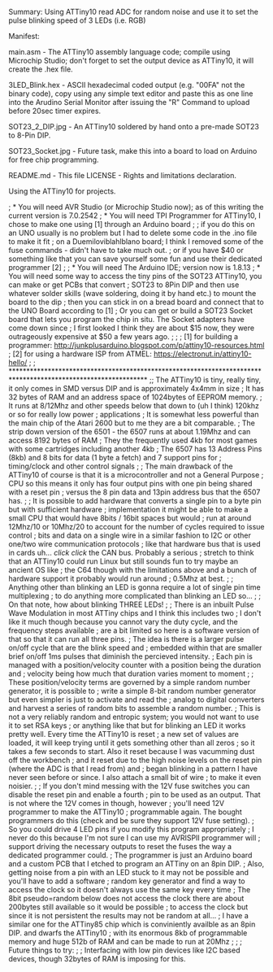 Summary:  Using ATTiny10 read ADC for random noise and use it to set the pulse blinking speed of 3 LEDs (i.e. RGB)


Manifest:


main.asm - The ATTiny10 assembly language code; compile using Microchip Studio;
don't forget to set the output device as ATTiny10, it will create the .hex file.

3LED_Blink.hex - ASCII hexadecimal coded output (e.g. "00FA" not the binary code),
copy using any simple text editor and paste this as one line into the Arudino Serial
Monitor after issuing the "R" Command to upload before 20sec timer expires.

SOT23_2_DIP.jpg - An ATTiny10 soldered by hand onto a pre-made SOT23 to 8-Pin DIP.

SOT23_Socket.jpg - Future task, make this into a board to load on Arduino for free
chip programming.

README.md - This file
LICENSE - Rights and limitations declaration.


Using the ATTiny10 for projects.

; * You will need AVR Studio (or Microchip Studio now); as of this writing the current version is 7.0.2542
; * You will need TPI Programmer for ATTiny10, I chose to make one using [1] through an Arduino board
;
; if you do this on an UNO usually is no problem but I had to delete some code in the .ino file to make it fit
; on a Duemiloviblahlblano board; I think I removed some of the fuse commands - didn't have to take much out.
; or if you have $40 or something like that you can save yourself some fun and use their dedicated programmer [2]
;
; * You will need The Arduino IDE; version now is 1.8.13
; * You will need some way to access the tiny pins of the SOT23 ATTiny10, you can make or get PCBs that convert
; SOT23 to 8Pin DIP and then use whatever solder skills (wave soldering, doing it by hand etc.) to mount the board to the dip
; then you can stick in on a bread board and connect that to the UNO Board according to [1]
; Or you can get or build a SOT23 Socket board that lets you program the chip in situ.  The Socket adapters have come down since
; I first looked I think they are about $15 now, they were outrageously expensive at $50 a few years ago.
;
;
; [1] for building a programmer:  http://junkplusarduino.blogspot.com/p/attiny10-resources.html
; [2] for using a hardware ISP from ATMEL:  https://electronut.in/attiny10-hello/
;
; **************************************************************************************************************
;; The ATTiny10 is tiny, really tiny, it only comes in SMD versus DIP and is approximately 4x4mm in size
; It has 32 bytes of RAM and an address space of 1024bytes of EEPROM memory.
; It runs at 8/12Mhz and other speeds below that down to (uh I think) 120khz or so for really low power
; applications
; It is somewhat less powerful than the main chip of the Atari 2600 but to me they are a bit comparable.
; The strip down version of the 6501 - the 6507 runs at about 1.19Mhz and can access 8192 bytes of RAM
; They the frequently used 4kb for most games with some cartridges including another 4kb
; The 6507 has 13 Address Pins (8kb) and 8 bits for data (1 byte a fetch) and 7 support pins for
; timing/clock and other control signals
;
; The main drawback of the ATTiny10 of course is that it is a microcontroller and not a General Purpose
; CPU so this means it only has four output pins with one pin being shared with a reset pin
; versus the 8 pin data and 13pin address bus that the 6507 has.
;
; It is possible to add hardware that converts a single pin to a byte pin but with sufficient hardware
; implementation it might be able to make a small CPU that would have 8bits / 16bit spaces but would
; run at around 12Mhz/10 or 10Mhz/20 to account for the number of cycles required to issue control
; bits and data on a single wire in a similar fashion to I2C or other one/two wire communication protocols
; like that hardware bus that is used in cards uh... *click* *click* the CAN bus.  Probably a serious
; stretch to think that an ATTiny10 could run Linux but still sounds fun to try maybe an ancient OS like
; the C64 though with the limitations above and a bunch of hardware support it probably would run around
; 0.5Mhz at best.
;
; Anything other than blinking an LED is gonna require a lot of single pin time multiplexing
; to do anything more complicated than blinking an LED so...
;
; On that note, how about blinking THREE LEDs!
;
; There is an inbuilt Pulse Wave Modulation in most ATTiny chips and I think this includes two
; I don't like it much though because you cannot vary the duty cycle, and the frequency steps available
; are a bit limited so here is a software version of that so that it can run all three pins.
; The idea is there is a larger pulse on/off cycle that are the blink speed and
; embedded within that are smaller brief on/off 1ms pulses that diminish the percieved intensity.
; Each pin is managed with a position/velocity counter with a position being the duration and
; velocity being how much that duration varies moment to moment
;
; These position/velocity terms are governed by a simple random number generator, it is possible to
; write a simple 8-bit random number generator but even simpler is just to activate and read the
; analog to digital converters and harvest a series of random bits to assemble a random number.
; This is not a very reliably random and entropic system; you would not want to use it to set RSA keys
; or anything like that but for blinking an LED it works pretty well.  Every time the ATTiny10 is reset
; a new set of values are loaded, it will keep trying until it gets something other than all zeros
; so it takes a few seconds to start.  Also it reset because I was vacumming dust off the workbench
; and it reset due to the high noise levels on the reset pin (where the ADC is that I read from) and
; began blinking in a pattern I have never seen before or since.  I also attach a small bit of wire
; to make it even noisier.
;
; If you don't mind messing with the 12V fuse switches you can disable the reset pin and enable a fourth
; pin to be used as an output.  That is not where the 12V comes in though, however
; you'll need 12V programmer to make the ATTiny10
; programmable again.  The bought programmers do this (check and be sure they support 12V fuse setting).
; So you could drive 4 LED pins if you modify this program appropriately
; I never do this because I'm not sure I can use my AVRISPII programmer will
; support driving the necessary outputs to reset the fuses the way a dedicated programmer could.
; The programmer is just an Arduino board and a custom PCB that I etched to program an ATTiny on an 8pin DIP.
; Also, getting noise from a pin with an LED stuck to it may not be possible and you'll have to add a software
; random key generator and find a way to access the clock so it doesn't always use the same key every time
; The 8bit pseudo=random below does not access the clock there are about 200bytes still available so it would be possible
; to access the clock but since it is not persistent the results may not be random at all...
; I have a similar one for the ATTiny85 chip which is conviniently availble as an 8pin DIP. and dwarfs the ATTiny10
; with its enormous 8kb of programmable memory and huge 512b of RAM and can be made to run at 20Mhz
;
;
; Future things to try:
;
; Interfacing with low pin devices like I2C based devices, though 32bytes of RAM is imposing for this.
